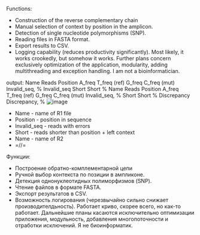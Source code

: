 Functions:
* Construction of the reverse complementary chain
* Manual selection of context by position in the amplicon.
* Detection of single nucleotide polymorphisms (SNP).
* Reading files in FASTA format.
* Export results to CSV.
* Logging capability (reduces productivity significantly).
Most likely, it works crookedly, but somehow it works. Further plans concern exclusively optimization of the application, modularity, adding multithreading and exception handling. I am not a bioinformatician.

output:
Name	Reads	Position	A_freq	T_freq (ref)	G_freq	C_freq (mut)	Invalid_seq, %	Invalid_seq	Short	Short %	Name	Reads	Position	A_freq	T_freq (ref)	G_freq	C_freq (mut)	Invalid_seq, %	Short	Short %	Discrepancy	Discrepancy, %
![image](https://github.com/user-attachments/assets/f22f985c-3198-43fc-8790-20b743da8447)

* Name - name of R1 file
* Position - position in sequence 
* Invalid_seq - reads with errors
* Short - reads shorter than position + left context
* Name - name of R2
* =//=

Функции: 
* Построение обратно-комплементарной цепи
* Ручной выбор контекста по позиции в ампликоне.
* Детекция однонуклеотидных полиморфизмов (SNP).
* Чтение файлов в формате FASTA.
* Экспорт результатов в CSV.
* Возможность логирования (черезвычайно сильно снижает производителдьность).
Работает криво, скорее всего, но как-то работает. Дальнейшие планы касаются исключительно оптимизации приложения, модульность, добавления многопоточности и отработки исключений. Я не биоинформатик.
